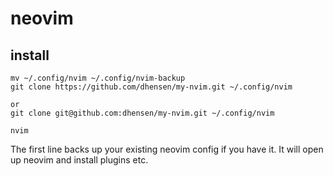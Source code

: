 # neovim

## install

```
mv ~/.config/nvim ~/.config/nvim-backup
git clone https://github.com/dhensen/my-nvim.git ~/.config/nvim

or
git clone git@github.com:dhensen/my-nvim.git ~/.config/nvim

nvim
```

The first line backs up your existing neovim config if you have it.
It will open up neovim and install plugins etc.
